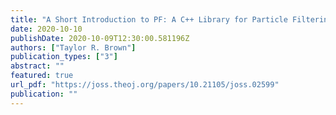 ```yaml
---
title: "A Short Introduction to PF: A C++ Library for Particle Filtering"
date: 2020-10-10
publishDate: 2020-10-09T12:30:00.581196Z
authors: ["Taylor R. Brown"]
publication_types: ["3"]
abstract: ""
featured: true
url_pdf: "https://joss.theoj.org/papers/10.21105/joss.02599"
publication: ""
---
```


